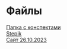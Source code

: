 # Файлы
[Папка с конспектами](https://drive.google.com/drive/folders/1Eeh4nMUp5IfDFlQU-6go7PZcpAjNJ9pz?usp=sharing)
<br>
[Stepik](https://stepik.org/users/656256030/profile?auth=registration)
<br>
[Сайт 26.10.2023]()
